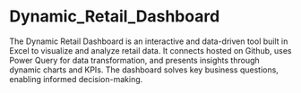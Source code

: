 # Dynamic_Retail_Dashboard
The Dynamic Retail Dashboard is an interactive and data-driven tool built in Excel to visualize and analyze retail data. It connects hosted on Github, uses Power Query for data transformation, and presents insights through dynamic charts and KPIs. The dashboard solves key business questions, enabling informed decision-making.
